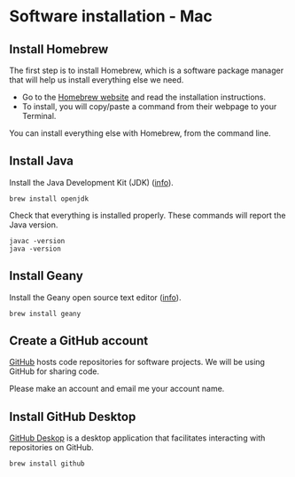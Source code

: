 # Software installation - Mac

## Install Homebrew

The first step is to install Homebrew, which is a software package manager that
will help us install everything else we need.

- Go to the [Homebrew website](https://brew.sh/) and read the installation instructions.
- To install, you will copy/paste a command from their webpage to your Terminal.

You can install everything else with Homebrew, from the command line.


## Install Java

Install the Java Development Kit (JDK)
([info](https://formulae.brew.sh/formula/openjdk)). 

```
brew install openjdk
```

Check that everything is installed properly.  These commands will
report the Java version.

```
javac -version
java -version
```

## Install Geany 

Install the Geany open source text editor 
([info](https://www.geany.org/)).

```
brew install geany
```


## Create a GitHub account

[GitHub](https://github.com/) hosts code repositories for software projects.
We will be using GitHub for sharing code.

Please make an account and email me your account name.


## Install GitHub Desktop

[GitHub Deskop](https://desktop.github.com/) is a desktop application
that facilitates interacting with repositories on GitHub.

```
brew install github
```

